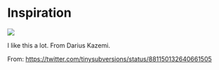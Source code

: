 # Inspiration

![](https://db-feed.s3.amazonaws.com/legacy/kazemi-1498925860592.gif)

I like this a lot. From Darius Kazemi.

From: https://twitter.com/tinysubversions/status/881150132640661505